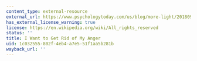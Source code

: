 ```yaml
---
content_type: external-resource
external_url: https://www.psychologytoday.com/us/blog/more-light/201809/i-want-get-rid-my-anger
has_external_license_warning: true
license: https://en.wikipedia.org/wiki/All_rights_reserved
status: ''
title: I Want to Get Rid of My Anger
uid: 1c032555-802f-4eb4-a7e5-51f1aa5b281b
wayback_url: ''
---
```

